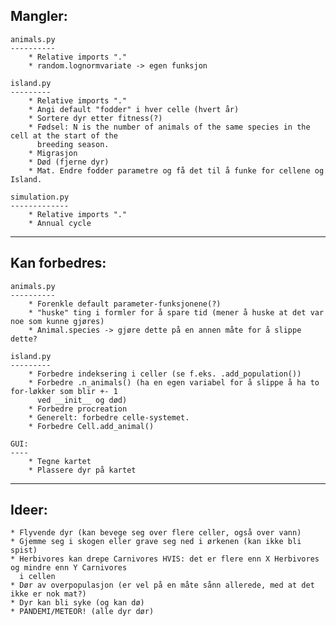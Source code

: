 Mangler:
--------
    animals.py
    ----------
        * Relative imports "."
        * random.lognormvariate -> egen funksjon

    island.py
    ---------
        * Relative imports "."
        * Angi default "fodder" i hver celle (hvert år)
        * Sortere dyr etter fitness(?)
        * Fødsel: N is the number of animals of the same species in the cell at the start of the
          breeding season.
        * Migrasjon
        * Død (fjerne dyr)
        * Mat. Endre fodder parametre og få det til å funke for cellene og Island.

    simulation.py
    -------------
        * Relative imports "."
        * Annual cycle

---------------------------------------------------------------------------------------------------

Kan forbedres:
--------------
    animals.py
    ----------
        * Forenkle default parameter-funksjonene(?)
        * "huske" ting i formler for å spare tid (mener å huske at det var noe som kunne gjøres)
        * Animal.species -> gjøre dette på en annen måte for å slippe dette?

    island.py
    ---------
        * Forbedre indeksering i celler (se f.eks. .add_population())
        * Forbedre .n_animals() (ha en egen variabel for å slippe å ha to for-løkker som blir +- 1
          ved __init__ og død)
        * Forbedre procreation
        * Generelt: forbedre celle-systemet.
        * Forbedre Cell.add_animal()

    GUI:
    ----
        * Tegne kartet
        * Plassere dyr på kartet

---------------------------------------------------------------------------------------------------

Ideer:
------
    * Flyvende dyr (kan bevege seg over flere celler, også over vann)
    * Gjemme seg i skogen eller grave seg ned i ørkenen (kan ikke bli spist)
    * Herbivores kan drepe Carnivores HVIS: det er flere enn X Herbivores og mindre enn Y Carnivores
      i cellen
    * Dør av overpopulasjon (er vel på en måte sånn allerede, med at det ikke er nok mat?)
    * Dyr kan bli syke (og kan dø)
    * PANDEMI/METEOR! (alle dyr dør)
